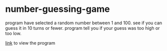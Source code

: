 # number-guessing-game
program have selected a random number between 1 and 100. see if you can guess it in 10 turns or fewer. program tell you if your guess was too high or too low.

<a href="https://teja0o8.github.io/number-guessing-game/src/" target="_blank" >link</a> to view the program

